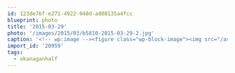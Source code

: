 ```yaml
---
id: 123de76f-e271-4922-940d-ad08135a4fcc
blueprint: photo
title: '2015-03-29'
photo: '/images/2015/03/b5810-2015-03-29-2.jpg'
caption: '<!-- wp:image --><figure class="wp-block-image"><img src="/assets/images/2015/03/b5810-2015-03-29-2.jpg" /></figure><!-- /wp:image --><!-- wp:paragraph --><p>And the 10kers are off! #okanaganhalf</p><!-- /wp:paragraph -->'
import_id: '20959'
tags:
  - okanaganhalf
---
```

